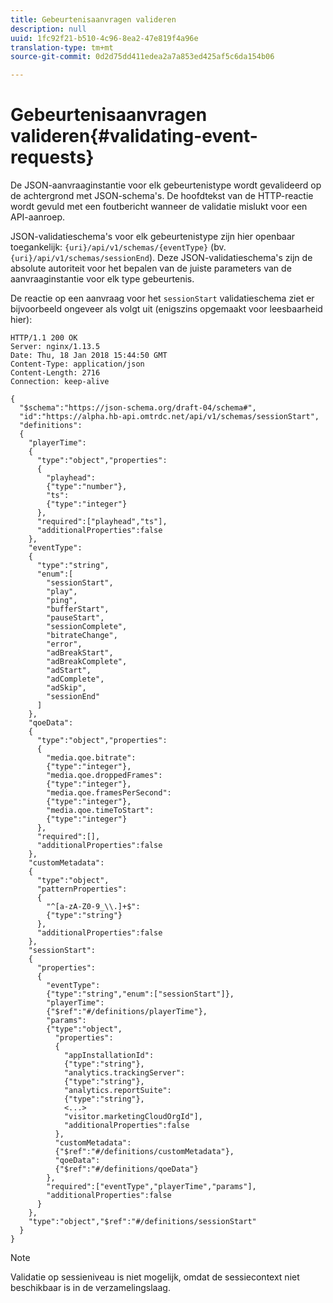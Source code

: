 ```yaml
---
title: Gebeurtenisaanvragen valideren
description: null
uuid: 1fc92f21-b510-4c96-8ea2-47e819f4a96e
translation-type: tm+mt
source-git-commit: 0d2d75dd411edea2a7a853ed425af5c6da154b06

---
```



# Gebeurtenisaanvragen valideren{#validating-event-requests}

De JSON-aanvraaginstantie voor elk gebeurtenistype wordt gevalideerd op de achtergrond met JSON-schema&#39;s. De hoofdtekst van de HTTP-reactie wordt gevuld met een foutbericht wanneer de validatie mislukt voor een API-aanroep.

JSON-validatieschema&#39;s voor elk gebeurtenistype zijn hier openbaar toegankelijk: `{uri}/api/v1/schemas/{eventType}` (bv. `{uri}/api/v1/schemas/sessionEnd`). Deze JSON-validatieschema&#39;s zijn de absolute autoriteit voor het bepalen van de juiste parameters van de aanvraaginstantie voor elk type gebeurtenis.

De reactie op een aanvraag voor het `sessionStart` validatieschema ziet er bijvoorbeeld ongeveer als volgt uit (enigszins opgemaakt voor leesbaarheid hier):

```
HTTP/1.1 200 OK
Server: nginx/1.13.5
Date: Thu, 18 Jan 2018 15:44:50 GMT
Content-Type: application/json
Content-Length: 2716
Connection: keep-alive

{
  "$schema":"https://json-schema.org/draft-04/schema#",
  "id":"https://alpha.hb-api.omtrdc.net/api/v1/schemas/sessionStart",
  "definitions":
  {
    "playerTime":
    {
      "type":"object","properties":
      {
        "playhead":
        {"type":"number"},
        "ts":
        {"type":"integer"}
      },
      "required":["playhead","ts"],
      "additionalProperties":false
    },
    "eventType":
    {
      "type":"string",
      "enum":[
        "sessionStart",
        "play",
        "ping",
        "bufferStart",
        "pauseStart",
        "sessionComplete",
        "bitrateChange",
        "error",
        "adBreakStart",
        "adBreakComplete",
        "adStart",
        "adComplete",
        "adSkip",
        "sessionEnd"
      ]
    },
    "qoeData":
    {
      "type":"object","properties":
      {
        "media.qoe.bitrate":
        {"type":"integer"},
        "media.qoe.droppedFrames":
        {"type":"integer"},
        "media.qoe.framesPerSecond":
        {"type":"integer"},
        "media.qoe.timeToStart":
        {"type":"integer"}
      },
      "required":[],
      "additionalProperties":false
    },
    "customMetadata":
    {
      "type":"object",
      "patternProperties":
      {
        "^[a-zA-Z0-9_\\.]+$":
        {"type":"string"}
      },
      "additionalProperties":false
    },
    "sessionStart":
    {
      "properties":
      {
        "eventType":
        {"type":"string","enum":["sessionStart"]},
        "playerTime":
        {"$ref":"#/definitions/playerTime"},
        "params":
        {"type":"object",
          "properties":
          {
            "appInstallationId":
            {"type":"string"},
            "analytics.trackingServer":
            {"type":"string"},
            "analytics.reportSuite":
            {"type":"string"},
            <...>
            "visitor.marketingCloudOrgId"],
            "additionalProperties":false
          },
          "customMetadata":
          {"$ref":"#/definitions/customMetadata"},
          "qoeData":
          {"$ref":"#/definitions/qoeData"}
        },
        "required":["eventType","playerTime","params"],
        "additionalProperties":false
      }
    },
    "type":"object","$ref":"#/definitions/sessionStart"
  }
}
```

>[!NOTE]
>
>Validatie op sessieniveau is niet mogelijk, omdat de sessiecontext niet beschikbaar is in de verzamelingslaag.

